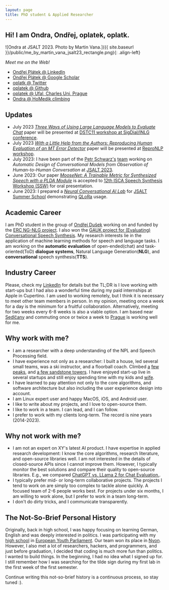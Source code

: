 ```yaml
---
layout: page
title: PhD student & Applied Researcher
---
```


## Hi! I am Ondra, Ondřej, oplatek, oplatk.

<!-- ![Oplatek climbing on Czech Sandstone]({{ site.baseurl }}/public/oplatek-tisa.kocka1.jpg) -->
![Ondra at JSALT 2023. Photo by Martin Vana.]({{ site.baseurl }}/public/me_by_martin_vana_jsalt23_rectangle.png){: .align-left}

_Meet me on the Web!_

* [Ondřej Plátek @ LinkedIn](https://cz.linkedin.com/in/ondrejplatek)
* [Ondřej Plátek @ Google Scholar](https://scholar.google.com/citations?user=3rA1o9YAAAAJ&hl=en)
* [oplatk @ Twitter](https://twitter.com/oplatk)
* [oplatek @ Github](https://github.com/oplatek/)
* [oplatek @ Ufal, Charles Uni, Prague](https://ufal.mff.cuni.cz/ondrej-platek)
* [Ondra @ HoMedik climbing](http://www.homedik.cz)

## Updates
* July 2023 _[Three Ways of Using Large Language Models to Evaluate Chat](http://arxiv.org/abs/2308.06502)_ paper will be presented at [DSTC11 workshop at SigDial/INLG conference](https://sigdialinlg2023.github.io/workshops.html).
* July 2023 _[With a Little Help from the Authors: Reproducing Human Evaluation of an MT Error Detector](http://arxiv.org/abs/2308.06527)_ paper will be presented at [ReproNLP workshop](https://repronlp.github.io/).
* July 2023: I have been part of the [Petr Schwarz's](https://www.linkedin.com/in/petrschwarz/) [team](https://www.linkedin.com/posts/petrschwarz_jsalt-esperanto-activity-7092111057644568577-jTiL) working on _Automatic Design of Conversational Models from Observation of Human-to-Human Conversation_ at [JSALT 2023](https://jsalt2023.univ-lemans.fr/en/index.html).
* June 2023: Our paper _[MooseNet: A Trainable Metric for Synthesized Speech with a PLDA Module](https://arxiv.org/abs/2301.07087)_ is accepted to [12th ISCA Speech Synthesis Workshop (SSW)](https://ssw2023.org/index.php/conference-program/program/) for oral presentation.
* June 2023: I prepared a [_Neural Conversational AI Lab_](https://github.com/keya-dialog/jsalt-dialogue-lab) for [JSALT Summer School](https://jsalt2023.univ-lemans.fr/en/summer-school.html) demonstrating [QLoRa](https://huggingface.co/blog/4bit-transformers-bitsandbytes) usage. 

## Academic Career
I am PhD student in the group of [Ondřej Dušek](https://ufal.mff.cuni.cz/ondrej-dusek) working on and funded by the [ERC NG-NLG project](https://ufal.mff.cuni.cz/grants/ng-nlg). 
I also won the [GAUK project for (Evaluating) Conversational Speech Synthesis](https://ufal.mff.cuni.cz/grants/ecss).
My research interests lie in the application of machine learning methods for speech and language tasks.
I am working on the <strong>automatic evaluation</strong> of open-ended(chat) and task-oriented(ToD) <strong>dialogue systems</strong>,
Natural Language Generation(<strong>NLG</strong>), and <strong>conversational</strong> speech
synthesis(<strong>TTS</strong>).

## Industry Career
Please, check my [LinkedIn](https://www.linkedin.com/in/ondrejplatek/) for details but the TL;DR is I love working with
start-ups but I had also a wonderful time during my paid internships at Apple in Cupertino.
I am used to working remotely, but I think it is necessary to meet other team members in person.
In my opinion, meeting once a week for a day is the minimum for a fruitful collaboration.
Alternatively, meeting for two weeks every 6-8 weeks is also a viable option.
I am based near [Sedlčany](https://cs.wikipedia.org/wiki/Sedl%C4%8Dany) and commuting once or twice a week to [Prague](https://en.wikipedia.org/wiki/Prague) is working well for me.

## Why work with me?
- I am a researcher with a deep understanding of the NPL and Speech Processing field.
- I have experience not only as a researcher: I built a house, led several small teams, was a ski instructor, and a floorball coach.
  Climbed [a](https://eu.zonerama.com/homedik/Album/7373646) [few](https://eu.zonerama.com/homedik/Album/6517857) [peaks](https://eu.zonerama.com/homedik/Album/6886499), and [a few sandstone towers](https://eu.zonerama.com/homedik/Album/4385809).
  I have enjoyed start-up live in several startups and still enjoy spending time with my kids and [wife](https://www.linkedin.com/in/ad%C3%A9la-pl%C3%A1tkov%C3%A1-87390283/).
- I have learned to pay attention not only to the core algorithms, and software architecture but also including the user experience design into account.
- I am Linux expert user and happy MacOS, iOS, and Android user.
- I like to write about my projects, and I love to open-source them.
- I like to work in a team. I can lead, and I can follow.
- I prefer to work with my clients long-term. The record is nine years (2014-2023).

## Why not work with me?
<!-- - I am expensive: 100 Euro/hour for consultation on a topic of my expertise -- See above! I take 35-70 Euro/hour for long-term/open-source/positive-impact projects. I openly admit that in Czech academia, I earn only a fraction of that. -->
- I am not an expert on XY's latest AI product.
  I have expertise in applied research development: I know the core algorithms, research literature, and open-source libraries well.
  I am not interested in the details of closed-source APIs since I cannot improve them.
  However, I typically monitor the best solutions and compare their quality to open-source libraries. E.g., we compared [ChatGPT vs. LLama 2 for Chat Evaluation.](https://arxiv.org/abs/2308.06502).
- I typically prefer mid- or long-term collaborative projects.
  The projects I tend to work on are simply too complex to tackle alone quickly.
  A focused team of 2-6 people works best.
  For projects under six months, I am willing to work alone, but I prefer to work in a team long-term.
- I don't do dirty tricks, and I communicate transparently.

## The Not-So-Brief Personal History
Originally, back in high school, I was happy focusing on learning German, English and was deeply interested in politics.
I was participating with my [high school](https://gymvod.cz) in [European Youth Parliament](https://eyp.org/). Our team
won its place in [Nyon](https://en.wikipedia.org/wiki/Nyon).
However, I also met a lot of researchers, hackers, and programmers, and just before graduation, I decided that coding is much more fun than politics.
I wanted to build things.
In the beginning, I had no idea what I signed up for.
I still remember how I was searching for the tilde sign during my first lab in the first week of the first semester.

Continue writing this not-so-brief history is a continuous process, so stay tuned :).
